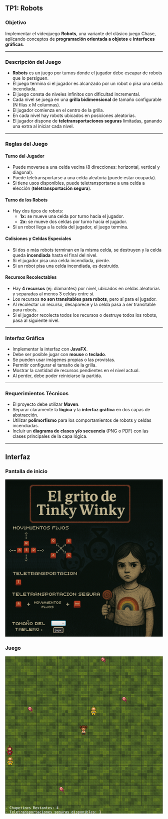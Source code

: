 ## TP1: Robots

### Objetivo

Implementar el videojuego **Robots**, una variante del clásico juego Chase, aplicando conceptos de **programación orientada a objetos** e **interfaces gráficas**.

---

### Descripción del Juego

- **Robots** es un juego por turnos donde el jugador debe escapar de robots que lo persiguen.
- El juego termina si el jugador es alcanzado por un robot o pisa una celda incendiada.
- El juego consta de niveles infinitos con dificultad incremental.
- Cada nivel se juega en una **grilla bidimensional** de tamaño configurable (N filas x M columnas).
- El jugador comienza en el centro de la grilla.
- En cada nivel hay robots ubicados en posiciones aleatorias.
- El jugador dispone de **teletransportaciones seguras** limitadas, ganando una extra al iniciar cada nivel.

---

### Reglas del Juego

#### Turno del Jugador

- Puede moverse a una celda vecina (8 direcciones: horizontal, vertical y diagonal).
- Puede teletransportarse a una celda aleatoria (puede estar ocupada).
- Si tiene usos disponibles, puede teletransportarse a una celda a elección (**teletransportación segura**).

#### Turno de los Robots

- Hay dos tipos de robots:
  - **1x:** se mueve una celda por turno hacia el jugador.
  - **2x:** se mueve dos celdas por turno hacia el jugador.
- Si un robot llega a la celda del jugador, el juego termina.

#### Colisiones y Celdas Especiales

- Si dos o más robots terminan en la misma celda, se destruyen y la celda queda **incendiada** hasta el final del nivel.
- Si el jugador pisa una celda incendiada, pierde.
- Si un robot pisa una celda incendiada, es destruido.

#### Recursos Recolectables

- Hay **4 recursos** (ej: diamantes) por nivel, ubicados en celdas aleatorias y separadas al menos 3 celdas entre sí.
- Los recursos **no son transitables para robots**, pero sí para el jugador.
- Al recolectar un recurso, desaparece y la celda pasa a ser transitable para robots.
- Si el jugador recolecta todos los recursos o destruye todos los robots, pasa al siguiente nivel.

---

### Interfaz Gráfica

- Implementar la interfaz con **JavaFX**.
- Debe ser posible jugar con **mouse** o **teclado**.
- Se pueden usar imágenes propias o las provistas.
- Permitir configurar el tamaño de la grilla.
- Mostrar la cantidad de recursos pendientes en el nivel actual.
- Al perder, debe poder reiniciarse la partida.

---

### Requerimientos Técnicos

- El proyecto debe utilizar **Maven**.
- Separar claramente la **lógica** y la **interfaz gráfica** en dos capas de abstracción.
- Utilizar **polimorfismo** para los comportamientos de robots y celdas incendiadas.
- Incluir un **diagrama de clases y/o secuencia** (PNG o PDF) con las clases principales de la capa lógica.

---

## Interfaz

### Pantalla de inicio
![alt text](image.png)

### Juego
![alt text](image-1.png)